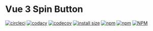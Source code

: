 # Vue 3 Spin Button
[![circleci](https://circleci.com/gh/open-saurus/vue3-spinbutton.svg?style=svg)](https://app.circleci.com/pipelines/github/open-saurus/vue3-spinbutton)
[![codacy](https://app.codacy.com/project/badge/Grade/a49fa55494504c1ca7cc933f0826f065)](https://www.codacy.com/gh/open-saurus/vue3-spinbutton/dashboard?utm_source=github.com&amp;utm_medium=referral&amp;utm_content=open-saurus/vue3-spinbutton&amp;utm_campaign=Badge_Grade)
[![codecov](https://codecov.io/gh/open-saurus/vue3-spinbutton/branch/main/graph/badge.svg?token=EEEAK33I9E)](https://codecov.io/gh/open-saurus/vue3-spinbutton)
[![install size](https://packagephobia.com/badge?p=vue3-spinbutton)](https://packagephobia.com/result?p=vue3-spinbutton)
[![npm](https://img.shields.io/npm/dm/vue3-spinbutton)](https://www.npmjs.com/package/vue3-spinbutton)
[![npm](https://img.shields.io/npm/v/vue3-spinbutton)](https://www.npmjs.com/package/vue3-spinbutton)
[![NPM](https://img.shields.io/npm/l/vue3-spinbutton)](https://www.npmjs.com/package/vue3-spinbutton)